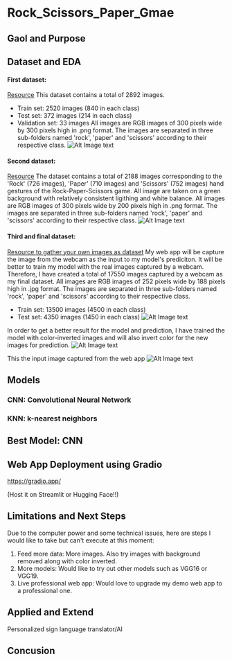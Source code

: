 # Rock_Scissors_Paper_Gmae

## Gaol and Purpose


## Dataset and EDA
#### First dataset:
[Resource](https://laurencemoroney.com/datasets.html#rock-paper-scissors-dataset)
This dataset contains a total of 2892 images.
 - Train set: 2520 images (840 in each class)
 - Test set: 372 images (214 in each class)
 - Validation set: 33 images
All images are RGB images of 300 pixels wide by 300 pixels high in .png format. The images are separated in three sub-folders named 'rock', 'paper' and 'scissors'
according to their respective class.
 ![Alt Image text](png-------/dataset1_ex)


#### Second dataset:
[Resource](https://www.kaggle.com/datasets/drgfreeman/rockpaperscissors)
The dataset contains a total of 2188 images corresponding to the 'Rock' (726 images), 'Paper' (710 images) and 'Scissors' (752 images) hand gestures of the
Rock-Paper-Scissors game. All image are taken on a green background with relatively consistent ligithing and white balance.
All images are RGB images of 300 pixels wide by 200 pixels high in .png format. The images are separated in three sub-folders named 'rock', 'paper' and 'scissors'
according to their respective class.
![Alt Image text](png-------/dataset2_ex)

#### Third and final dataset:
[Resource to gather your own images as dataset](https://github.com/CircuitDigest/Rock-Paper-Scissors-with-Pi)
My web app will be capture the image from the webcam as the input to my model's prediciton.  It will be better to train my model with the real images captured by
a webcam.  Therefore, I have created a total of 17550 images captured by a webcam as my final dataset.
All images are RGB images of 252 pixels wide by 188 pixels high in .jpg format. The images are separated in three sub-folders named 'rock', 'paper' and 'scissors'
according to their respective class.
 - Train set: 13500 images (4500 in each class)
 - Test set: 4350 images (1450 in each class)
![Alt Image text](png-------/dataset3_ex)

In order to get a better result for the model and prediction, I have trained the model with color-inverted images and will also invert color for the new images
for prediction. 
![Alt Image text](png-------/dataset3_ex_invert)

This the input image captured from the web app
![Alt Image text](png-------/webapp_input_img)


## Models

### CNN: Convolutional Neural Network

### KNN: k-nearest neighbors

## Best Model: CNN


## Web App Deployment using Gradio

https://gradio.app/

(Host it on Streamlit or Hugging Face!!)

## Limitations and Next Steps
Due to the computer power and some technical issues, here are steps I would like to take but can't execute at this moment:
1. Feed more data: More images. Also try images with background removed along with color inverted.
2. More models: Would like to try out other models such as VGG16 or VGG19.
3. Live professional web app: Would love to upgrade my demo web app to a professional one. 

## Applied and Extend

Personalized sign language translator/AI


## Concusion



